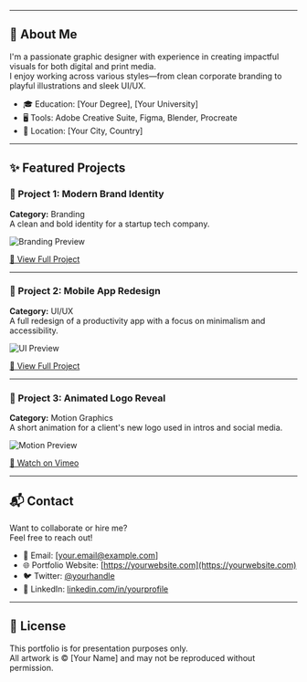 
---

## 🧠 About Me

I'm a passionate graphic designer with experience in creating impactful visuals for both digital and print media.  
I enjoy working across various styles—from clean corporate branding to playful illustrations and sleek UI/UX.

- 🎓 Education: [Your Degree], [Your University]
- 🖥 Tools: Adobe Creative Suite, Figma, Blender, Procreate
- 📍 Location: [Your City, Country]

---

## ✨ Featured Projects

### 🎯 Project 1: Modern Brand Identity  
**Category:** Branding  
A clean and bold identity for a startup tech company.

![Branding Preview](assets/branding_project_thumb.jpg)

[🔗 View Full Project](branding/project-name.pdf)

---

### 📱 Project 2: Mobile App Redesign  
**Category:** UI/UX  
A full redesign of a productivity app with a focus on minimalism and accessibility.

![UI Preview](assets/uiux_app_thumb.png)

[🔗 View Full Project](ui-ux/project-name.pdf)

---

### 🎥 Project 3: Animated Logo Reveal  
**Category:** Motion Graphics  
A short animation for a client's new logo used in intros and social media.

![Motion Preview](assets/motion_logo_thumb.gif)

[🔗 Watch on Vimeo](https://vimeo.com/your-video-link)

---

## 📬 Contact

Want to collaborate or hire me?  
Feel free to reach out!

- 📧 Email: [your.email@example.com]  
- 🌐 Portfolio Website: [https://yourwebsite.com](https://yourwebsite.com)  
- 🐦 Twitter: [@yourhandle](https://twitter.com/yourhandle)  
- 💼 LinkedIn: [linkedin.com/in/yourprofile](https://linkedin.com/in/yourprofile)

---

## 📝 License

This portfolio is for presentation purposes only.  
All artwork is © [Your Name] and may not be reproduced without permission.
